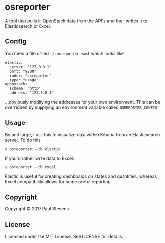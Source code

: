 # osreporter
A tool that pulls in OpenStack data from the API's and then writes it to Elasticsearch or Excel.

## Config

You need a file called `~/.osreporter.yaml` which looks like:

```
elastic:
  server: "127.0.0.1"
  port: "9200"
  index: "osreporter"
  type: "usage"
openstack:
  schema: "http"
  address: "127.0.0.1"
```

...obviously modifying the addresses for your own environment. This can be overridden by
supplying an environment variable called `OSREPORTER_CONFIG`.

## Usage

By and large, I use this to visualize data within Kibana from an Elasticsearch server. To do this:

```
$ osreporter --db elastic
```

If you'd rather write data to Excel:

```
$ osreporter --db excel
```

Elastic is useful for creating dashboards on states and quantities, whereas Excel compatibility
allows for some useful reporting.

## Copyright

Copyright &copy; 2017 Paul Stevens

## License

Licensed under the MIT License. See LICENSE for details.
